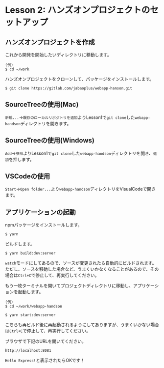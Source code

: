 # Lesson 2: ハンズオンプロジェクトのセットアップ
## ハンズオンプロジェクトを作成
これから開発を開始したいディレクトリに移動します。
```
(例)
$ cd ~/work
```
ハンズオンプロジェクトをクローンして、パッケージをインストールします。
```
$ git clone https://gitlab.com/jabaoplus/webapp-hanson.git
```

## SourceTreeの使用(Mac)
`新規...`->`既存のローカルリポジトリを追加`よりLesson1で`git clone`した`webapp-handson`ディレクトリを開きます。

## SourceTreeの使用(Windows)
`Add`->`参照`よりLesson1で`git clone`した`webapp-handson`ディレクトリを開き、`追加`を押します。

## VSCodeの使用
`Start`->`Open folder...`より`webapp-handson`ディレクトリをVisualCodeで開きます。

## アプリケーションの起動
npmパッケージをインストールします。
```
$ yarn
```
ビルドします。  
```
$ yarn build:dev:server
```
`watch`モードにしてあるので、ソースが変更されたら自動的にビルドされます。  
ただし、ソースを移動した場合など、うまくいかなくなることがあるので、その場合は`Ctrl+C`で停止して、再実行してください。

もう一枚ターミナルを開いてプロジェクトディレクトリに移動し、アプリケーションを起動します。  
```
(例)
$ cd ~/work/webapp-handson
```
```
$ yarn start:dev:server
```
こちらも再ビルド後に再起動されるようにしてありますが、うまくいかない場合は`Ctrl+C`で停止して、再実行してください。

ブラウザで下記のURLを開いてください。
```
http://localhost:8081
```
`Hello Express!`と表示されたらOKです！
